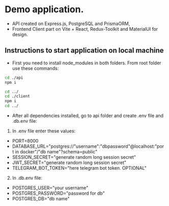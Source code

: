 # Demo application.

- API created on Express.js, PostgreSQL and PrismaORM,
- Frontend Client part on Vite + React, Redux-Toolkit and MaterialUI for design.

## Instructions to start application on local machine

- First you need to install node_modules in both folders. From root folder use these commands:
```bash
cd ./api
npm i

cd ../
cd ./client
npm i
cd ../
```
- After all dependencies installed, go to api folder and create .env file and .db.env file:
1. In .env file enter these values:
- PORT=8000
- DATABASE_URL="postgres://"username":"dbpassword"@localhost:"port in docker"/"db name"?schema=public"
- SESSION_SECRET="generate random long session secret"
- JWT_SECRET="generate random long session secret"
- TELEGRAM_BOT_TOKEN="here telegram bot token. OPTIONAL"

2. In .db.env file:
- POSTGRES_USER="your username"
- POSTGRES_PASSWORD="password for db"
- POSTGRES_DB="db name"
